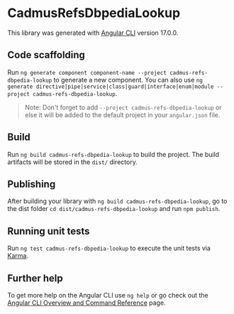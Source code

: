 # CadmusRefsDbpediaLookup

This library was generated with [Angular CLI](https://github.com/angular/angular-cli) version 17.0.0.

## Code scaffolding

Run `ng generate component component-name --project cadmus-refs-dbpedia-lookup` to generate a new component. You can also use `ng generate directive|pipe|service|class|guard|interface|enum|module --project cadmus-refs-dbpedia-lookup`.
> Note: Don't forget to add `--project cadmus-refs-dbpedia-lookup` or else it will be added to the default project in your `angular.json` file. 

## Build

Run `ng build cadmus-refs-dbpedia-lookup` to build the project. The build artifacts will be stored in the `dist/` directory.

## Publishing

After building your library with `ng build cadmus-refs-dbpedia-lookup`, go to the dist folder `cd dist/cadmus-refs-dbpedia-lookup` and run `npm publish`.

## Running unit tests

Run `ng test cadmus-refs-dbpedia-lookup` to execute the unit tests via [Karma](https://karma-runner.github.io).

## Further help

To get more help on the Angular CLI use `ng help` or go check out the [Angular CLI Overview and Command Reference](https://angular.io/cli) page.
